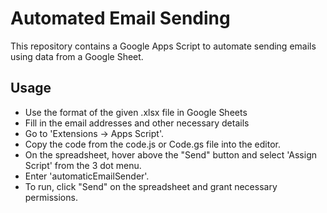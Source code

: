 # Automated Email Sending

This repository contains a Google Apps Script to automate sending emails using data from a Google Sheet.

## Usage

* Use the format of the given .xlsx file in Google Sheets
* Fill in the email addresses and other necessary details
* Go to 'Extensions -> Apps Script'.
* Copy the code from the code.js or Code.gs file into the editor.
* On the spreadsheet, hover above the "Send" button and select 'Assign Script' from the 3 dot menu.
* Enter 'automaticEmailSender'.
* To run, click "Send" on the spreadsheet and grant necessary permissions.
